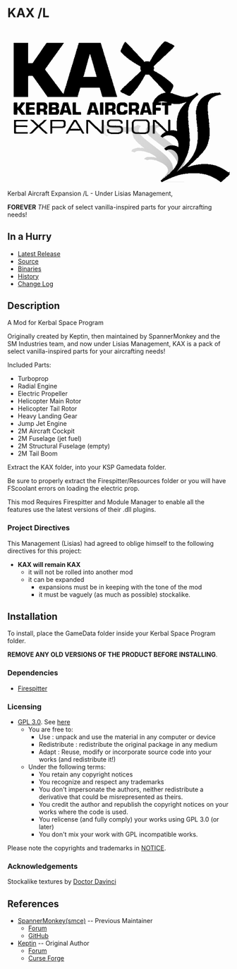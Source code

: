 # KAX /L

![Logo](./PR_material/Logo.gif)

Kerbal Aircraft Expansion /L - Under Lisias Management,

**FOREVER** _THE_ pack of select vanilla-inspired parts for your aircrafting needs!


## In a Hurry

* [Latest Release](https://github.com/net-lisias-ksp/KAX/releases)
* [Source](https://github.com/net-lisias-ksp/KAX)
* [Binaries](https://github.com/net-lisias-ksp/KAX/tree/Archive)
* [History](https://github.com/net-lisias-ksp/KAX/tree/History)
* [Change Log](./CHANGE_LOG.md)


## Description

A Mod for Kerbal Space Program

Originally created by Keptin, then maintained by SpannerMonkey and the SM Industries team, and now under Lisias Management, KAX is a pack of select vanilla-inspired parts for your aircrafting needs!

Included Parts:

- Turboprop
- Radial Engine
- Electric Propeller
- Helicopter Main Rotor
- Helicopter Tail Rotor
- Heavy Landing Gear
- Jump Jet Engine
- 2M Aircraft Cockpit
- 2M Fuselage (jet fuel)
- 2M Structural Fuselage (empty)
- 2M Tail Boom 

Extract the KAX folder, into your KSP Gamedata folder.  

Be sure to properly extract the Firespitter/Resources folder or you will have FScoolant errors on loading the electric prop.  

This mod Requires Firespitter and Module Manager to enable all the features  use the latest versions of their .dll plugins.


### Project Directives

This Management (Lisias) had agreed to oblige himself to the following directives for this project:

* **KAX will remain KAX**
	+ it will not be rolled into another mod
	+ it can be expanded
		- expansions must be in keeping with the tone of the mod
		- it must be vaguely (as much as possible) stockalike. 


## Installation

To install, place the GameData folder inside your Kerbal Space Program folder.

**REMOVE ANY OLD VERSIONS OF THE PRODUCT BEFORE INSTALLING**.

### Dependencies

* [Firespitter](https://github.com/snjo/Firespitter/releases)

### Licensing

+ [GPL 3.0](https://www.gnu.org/licenses/gpl-3.0.txt). See [here](./LICENSE)
	+ You are free to:
		- Use : unpack and use the material in any computer or device
		- Redistribute : redistribute the original package in any medium
		- Adapt : Reuse, modify or incorporate source code into your works (and redistribute it!) 
	+ Under the following terms:
		- You retain any copyright notices
		- You recognize and respect any trademarks
		- You don't impersonate the authors, neither redistribute a derivative that could be misrepresented as theirs.
		- You credit the author and republish the copyright notices on your works where the code is used.
		- You relicense (and fully comply) your works using GPL 3.0 (or later)
		- You don't mix your work with GPL incompatible works.

Please note the copyrights and trademarks in [NOTICE](./NOTICE).


### Acknowledgements

Stockalike textures by [Doctor Davinci](https://forum.kerbalspaceprogram.com/index.php?/profile/150019-doctordavinci/)


## References

* [SpannerMonkey(smce)](https://forum.kerbalspaceprogram.com/index.php?/profile/50907-spannermonkeysmce/) -- Previous Maintainer
	+ [Forum](https://forum.kerbalspaceprogram.com/index.php?/topic/166467-kerbal-aircraft-expansion-_continued/)
	+ [GitHub](https://github.com/SpannerMonkey/KAX)
* [Keptin](https://forum.kerbalspaceprogram.com/index.php?/profile/8884-keptin/) -- Original Author
	+ [Forum](https://forum.kerbalspaceprogram.com/index.php?/topic/155448-122-kerbal-aircraft-expansion-kax-v264/&)
	+ [Curse Forge](https://kerbal.curseforge.com/projects/kerbal-aircraft-expansion-kax/files/2358481)
